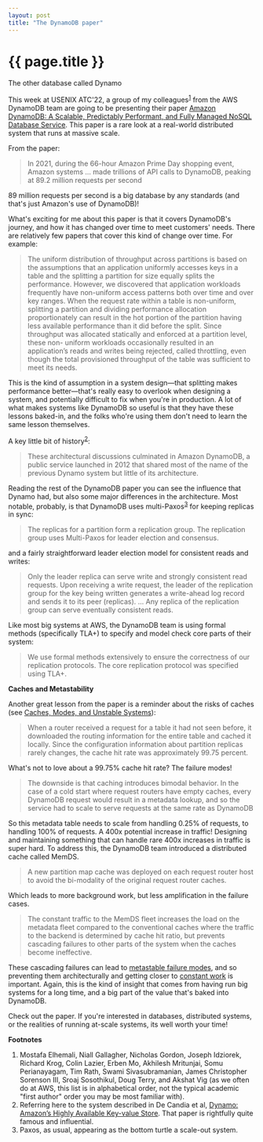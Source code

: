 ```yaml
---
layout: post
title: "The DynamoDB paper"
---
```


{{ page.title }}
================

<p class="meta">The other database called Dynamo</p>

This week at USENIX ATC'22, a group of my colleagues<sup>[1](#foot1)</sup> from the AWS DynamoDB team are going to be presenting their paper [Amazon DynamoDB: A Scalable, Predictably Performant, and Fully Managed NoSQL Database Service](https://www.usenix.org/conference/atc22/presentation/vig). This paper is a rare look at a real-world distributed system that runs at massive scale.

From the paper:

>  In 2021, during the 66-hour Amazon Prime Day shopping event, Amazon systems ... made trillions of API calls to DynamoDB, peaking at 89.2 million requests per second

89 million requests per second is a big database by any standards (and that's just Amazon's use of DynamoDB)!

What's exciting for me about this paper is that it covers DynamoDB's journey, and how it has changed over time to meet customers' needs. There are relatively few papers that cover this kind of change over time. For example:

> The uniform distribution of throughput across partitions is based on the assumptions that an application uniformly accesses keys in a table and the splitting a partition for size equally splits the performance. However, we discovered that application workloads frequently have non-uniform access patterns both over time and over key ranges. When the request rate within a table is non-uniform, splitting a partition and dividing performance allocation proportionately can result in the hot portion of the partition having less available performance than it did before the split. Since throughput was allocated statically and enforced at a partition level, these non-
uniform workloads occasionally resulted in an application’s reads and writes being rejected, called throttling, even though the total provisioned throughput of the table was sufficient to meet its needs.

This is the kind of assumption in a system design—that splitting makes performance better—that's really easy to overlook when designing a system, and potentially difficult to fix when you're in production. A lot of what makes systems like DynamoDB so useful is that they have these lessons baked-in, and the folks who're using them don't need to learn the same lesson themselves.

A key little bit of history<sup>[2](#foot2)</sup>:

> These architectural discussions culminated in Amazon DynamoDB, a public service launched in 2012 that shared most of the name of the previous Dynamo system but little of its architecture.

Reading the rest of the DynamoDB paper you can see the influence that Dynamo had, but also some major differences in the architecture. Most notable, probably, is that DynamoDB uses multi-Paxos<sup>[3](#foot3)</sup> for keeping replicas in sync:

> The replicas for a partition form a replication group. The replication group uses Multi-Paxos for leader election and consensus.

and a fairly straightforward leader election model for consistent reads and writes:

> Only the leader replica can serve write and strongly consistent read requests. Upon receiving a write request, the leader of the replication group for the key being written generates a write-ahead log record and sends it to its peer (replicas). ... Any replica of the replication group can serve eventually consistent reads.

Like most big systems at AWS, the DynamoDB team is using formal methods (specifically TLA+) to specify and model check core parts of their system:

> We use formal methods extensively to ensure the correctness of our replication protocols. The core replication protocol was specified using TLA+. 

**Caches and Metastability**<a name="metastable"></a>

Another great lesson from the paper is a reminder about the risks of caches (see [Caches, Modes, and Unstable Systems](https://brooker.co.za/blog/2021/08/27/caches.html)):

> When a router received a request for a table it had not seen before, it downloaded the routing information for the entire table and cached it locally. Since the configuration information about partition replicas rarely changes, the cache hit rate was approximately 99.75 percent.

What's not to love about a 99.75% cache hit rate? The failure modes!

> The downside is that caching introduces bimodal behavior. In the case of a cold start where request routers have empty caches, every DynamoDB request would result in a metadata lookup, and so the service had to scale to serve requests at the same rate as DynamoDB

So this metadata table needs to scale from handling 0.25% of requests, to handling 100% of requests. A 400x potential increase in traffic! Designing and maintaining something that can handle rare 400x increases in traffic is super hard. To address this, the DynamoDB team introduced a distributed cache called MemDS.

> A new partition map cache was deployed on each request router host to avoid the bi-modality of the original request router caches.

Which leads to more background work, but less amplification in the failure cases.

> The constant traffic to the MemDS fleet increases the load on the metadata fleet compared to the conventional caches where the traffic to the backend is determined by cache hit ratio, but prevents cascading failures to other parts of the system when the caches become ineffective.

These cascading failures can lead to [metastable failure modes](https://brooker.co.za/blog/2021/05/24/metastable.html), and so preventing them architecturally and getting closer to [constant work](https://aws.amazon.com/builders-library/reliability-and-constant-work/) is important. Again, this is the kind of insight that comes from having run big systems for a long time, and a big part of the value that's baked into DynamoDB.

Check out the paper. If you're interested in databases, distributed systems, or the realities of running at-scale systems, its well worth your time!

 **Footnotes**

 1. <a name="foot1"></a> Mostafa Elhemali, Niall Gallagher, Nicholas Gordon, Joseph Idziorek, Richard Krog, Colin Lazier, Erben Mo, Akhilesh Mritunjai, Somu Perianayagam, Tim Rath, Swami Sivasubramanian, James Christopher Sorenson III, Sroaj Sosothikul, Doug Terry, and Akshat Vig (as we often do at AWS, this list is in alphabetical order, not the typical academic "first author" order you may be most familiar with).
 2. <a name="foot2"></a> Referring here to the system described in De Candia et al, [Dynamo: Amazon’s Highly Available Key-value Store](https://www.allthingsdistributed.com/files/amazon-dynamo-sosp2007.pdf). That paper is rightfully quite famous and influential. 
 3. <a name="foot3"></a> Paxos, as usual, appearing as the bottom turtle a scale-out system.

